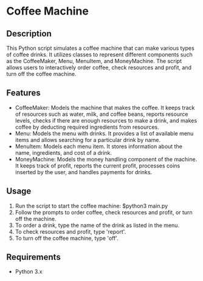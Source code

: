 # Coffee Machine

## Description
This Python script simulates a coffee machine that can make various types of coffee drinks. It utilizes classes to represent different components such as the CoffeeMaker, Menu, MenuItem, and MoneyMachine. The script allows users to interactively order coffee, check resources and profit, and turn off the coffee machine.

## Features
- CoffeeMaker: Models the machine that makes the coffee. It keeps track of resources such as water, milk, and coffee beans, reports resource levels, checks if there are enough resources to make a drink, and makes coffee by deducting required ingredients from resources.
- Menu: Models the menu with drinks. It provides a list of available menu items and allows searching for a particular drink by name.
- MenuItem: Models each menu item. It stores information about the name, ingredients, and cost of a drink.
- MoneyMachine: Models the money handling component of the machine. It keeps track of profit, reports the current profit, processes coins inserted by the user, and handles payments for drinks.

## Usage
1. Run the script to start the coffee machine: $python3 main.py
2. Follow the prompts to order coffee, check resources and profit, or turn off the machine.
3. To order a drink, type the name of the drink as listed in the menu.
4. To check resources and profit, type 'report'.
5. To turn off the coffee machine, type 'off'.

## Requirements
- Python 3.x